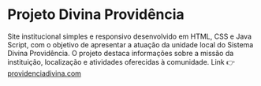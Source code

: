 <h1>Projeto Divina Providência</h1>
Site institucional simples e responsivo desenvolvido em HTML, CSS e Java Script, com o objetivo de apresentar a atuação da unidade local do Sistema Divina Providência. O projeto destaca informações sobre a missão da instituição, localização e atividades oferecidas à comunidade.
         Link 👉 <a href="https://lucasffernandes.github.io/projeto-divina-providencia/" target="_blank">providenciadivina.com</a>
